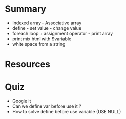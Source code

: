 
# Summary
 *  Indexed array - Associative array
 *  define - set value - change value
 *  foreach loop + assignment operator - print array
 *  print mix html with $variable
 *  white space from a string

# Resources


# Quiz
- Google it
- Can we define var before use it ?
- How to solve define before use variable (USE NULL)



